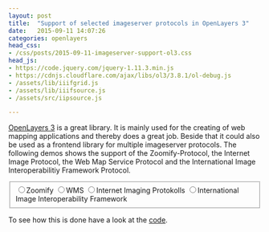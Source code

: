 ```yaml
---
layout: post
title:  "Support of selected imageserver protocols in OpenLayers 3"
date:   2015-09-11 14:07:26
categories: openlayers
head_css:
- /css/posts/2015-09-11-imageserver-support-ol3.css
head_js:
- https://code.jquery.com/jquery-1.11.3.min.js
- https://cdnjs.cloudflare.com/ajax/libs/ol3/3.8.1/ol-debug.js
- /assets/lib/iiifgrid.js
- /assets/lib/iiifsource.js
- /assets/src/iipsource.js

---
```

[OpenLayers 3](http://openlayers.org/) is a great library. It is mainly used for the creating of web mapping applications and thereby does a great job. Beside that it could also be used as a frontend library for multiple imageserver protocols. The following demos shows the support of the Zoomify-Protocol, the Internet Image Protocol, the Web Map Service Protocol and the International Image Interoperabilitiy Framework Protocol.


<div class="parent-map-container">	
	<div class="layerswitcher">
		<fieldset id="layerswitcher">
        	<input type="radio" id="zoomify" name="zoomify" value="zoomify"><label for="zoomify">Zoomify</label>
            <input type="radio" id="wms" name="wms" value="wms"><label for="wms">WMS</label>
            <input type="radio" id="iip" name="iip" value="iip"><label for="iip">Internet Imaging Protokolls</label>
            <input type="radio" id="iiif" name="iiif" value="iiif"><label for="iiif">International Image Interoperability Framework</label>
        </fieldset>
    </div>
    <div id="map"></div>
</div>

<script src='/src/posts/2015-09-11-imageserver-support-ol3.js' type="text/javascript"></script>
<script>  
	$('#zoomify').click();
</script>

To see how this is done have a look at the <a href="/src/posts/2015-09-11-imageserver-support-ol3.js">code</a>.
